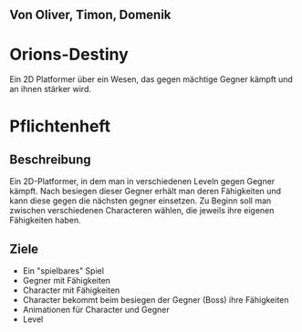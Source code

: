 ## Von Oliver, Timon, Domenik


# Orions-Destiny
Ein 2D Platformer über ein Wesen, das gegen mächtige Gegner kämpft und an ihnen stärker wird.

# Pflichtenheft

## Beschreibung 
Ein 2D-Platformer, in dem man in verschiedenen Leveln gegen Gegner kämpft.
Nach besiegen dieser Gegner erhält man deren Fähigkeiten und kann diese gegen die nächsten gegner einsetzen.
Zu Beginn soll man zwischen verschiedenen Characteren wählen, die jeweils ihre eigenen Fähigkeiten haben. 

## Ziele 
- Ein "spielbares" Spiel
- Gegner mit Fähigkeiten
- Character mit Fähigkeiten
- Character bekommt beim besiegen der Gegner (Boss) ihre Fähigkeiten 
- Animationen für Character und Gegner
- Level

